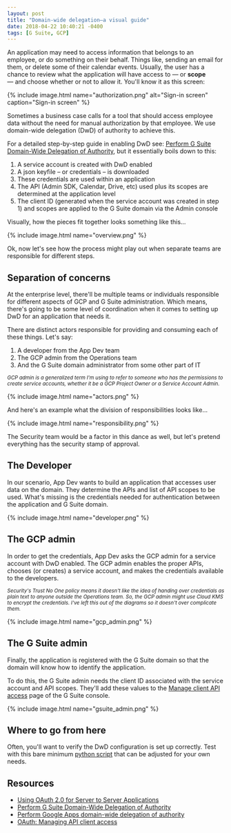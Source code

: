 ```yaml
---
layout: post
title: "Domain-wide delegation—a visual guide"
date: 2018-04-22 10:40:21 -0400
tags: [G Suite, GCP]
---
```

An application may need to access information that belongs to an employee, or do something on their behalf. Things like, sending an email for them, or delete some of their calendar events. Usually, the user has a chance to review what the application will have access to — or **scope** — and choose whether or not to allow it. You'll know it as this screen:

{% include image.html name="authorization.png" alt="Sign-in screen" caption="Sign-in screen" %}

Sometimes a business case calls for a tool that should access employee data without the need for manual authorization by that employee. We use domain-wide delegation (DwD) of authority to achieve this.

For a detailed step-by-step guide in enabling DwD see: [Perform G Suite Domain-Wide Delegation of Authority](https://developers.google.com/admin-sdk/directory/v1/guides/delegation), but it essentially boils down to this:

1. A service account is created with DwD enabled
2. A json keyfile – or credentials – is downloaded
3. These credentials are used within an application
4. The API (Admin SDK, Calendar, Drive, etc) used plus its scopes are determined at the application level
5. The client ID (generated when the service account was created in step 1) and scopes are applied to the G Suite domain via the Admin console

Visually, how the pieces fit together looks something like this...

{% include image.html name="overview.png" %}

Ok, now let's see how the process might play out when separate teams are responsible for different steps.

## Separation of concerns

At the enterprise level, there'll be multiple teams or individuals responsible for different aspects of GCP and G Suite administration. Which means, there's going to be some level of coordination when it comes to setting up DwD for an application that needs it.

There are distinct actors responsible for providing and consuming each of these things. Let's say:

1. A developer from the App Dev team
2. The GCP admin from the Operations team
3. And the G Suite domain administrator from some other part of IT

<small> _GCP admin is a generalized term I'm using to refer to someone who has the permissions to create service accounts, whether it be a GCP Project Owner or a Service Account Admin._</small>

{% include image.html name="actors.png" %}

And here's an example what the division of responsibilities looks like...

{% include image.html name="responsibility.png" %}

The Security team would be a factor in this dance as well, but let's pretend everything has the security stamp of approval.

## The Developer

In our scenario, App Dev wants to build an application that accesses user data on the domain. They determine the APIs and list of API scopes to be used. What's missing is the credentials needed for authentication between the application and G Suite domain.

{% include image.html name="developer.png" %}

## The GCP admin

In order to get the credentials, App Dev asks the GCP admin for a service account with DwD enabled. The GCP admin enables the proper APIs, chooses (or creates) a service account, and makes the credentials available to the developers.

<small>_Security's Trust No One policy means it doesn't like the idea of handing over credentials as plain text to anyone outside the Operations team. So, the GCP admin might use Cloud KMS to encrypt the credentials. I've left this out of the diagrams so it doesn't over complicate them._</small>

{% include image.html name="gcp_admin.png" %}

## The G Suite admin

Finally, the application is registered with the G Suite domain so that the domain will know how to identify the application.

To do this, the G Suite admin needs the client ID associated with the service account and API scopes. They'll add these values to the [Manage client API access](https://support.google.com/a/answer/162106?hl=en) page of the G Suite console.

{% include image.html name="gsuite_admin.png" %}

## Where to go from here

Often, you'll want to verify the DwD configuration is set up correctly. Test with this bare minimum [python script](https://github.com/lewisrodgers/codelabs/tree/master/google-admin-sdk-api) that can be adjusted for your own needs.

## Resources

- [Using OAuth 2.0 for Server to Server Applications](https://developers.google.com/identity/protocols/OAuth2ServiceAccount)
- [Perform G Suite Domain-Wide Delegation of Authority](https://developers.google.com/admin-sdk/directory/v1/guides/delegation)
- [Perform Google Apps domain-wide delegation of authority](https://developers.google.com/+/domains/authentication/delegation)
- [OAuth: Managing API client access](https://support.google.com/a/answer/162106?hl=en)
